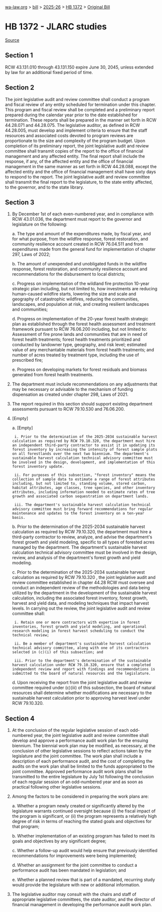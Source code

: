 [wa-law.org](/) > [bill](/bill/) > [2025-26](/bill/2025-26/) > [HB 1372](/bill/2025-26/hb/1372/) > [Original Bill](/bill/2025-26/hb/1372/1/)

# HB 1372 - JLARC studies

[Source](http://lawfilesext.leg.wa.gov/biennium/2025-26/Pdf/Bills/House%20Bills/1372.pdf)

## Section 1
RCW 43.131.010 through 43.131.150 expire June 30, 2045, unless extended by law for an additional fixed period of time.

## Section 2
The joint legislative audit and review committee shall conduct a program and fiscal review of any entity scheduled for termination under this chapter. This program and fiscal review shall be completed and a preliminary report prepared during the calendar year prior to the date established for termination. These reports shall be prepared in the manner set forth in RCW 44.28.071 and 44.28.075. The legislative auditor, as defined in RCW 44.28.005, must develop and implement criteria to ensure that the staff resources and associated costs devoted to program reviews are proportionate to the size and complexity of the program budget. Upon completion of its preliminary report, the joint legislative audit and review committee shall transmit copies of the report to the office of financial management and any affected entity. The final report shall include the response, if any, of the affected entity and the office of financial management in the same manner as set forth in RCW 44.28.088, except the affected entity and the office of financial management shall have sixty days to respond to the report. The joint legislative audit and review committee shall transmit the final report to the legislature, to the state entity affected, to the governor, and to the state library.

## Section 3
1. By December 1st of each even-numbered year, and in compliance with RCW 43.01.036, the department must report to the governor and legislature on the following:

    a. The type and amount of the expenditures made, by fiscal year, and for what purpose, from the wildfire response, forest restoration, and community resilience account created in RCW 76.04.511 and from expenditures made from the general fund for implementation of chapter 297, Laws of 2022;

    b. The amount of unexpended and unobligated funds in the wildfire response, forest restoration, and community resilience account and recommendations for the disbursement to local districts;

    c. Progress on implementation of the wildland fire protection 10-year strategic plan including, but not limited to, how investments are reducing human-caused wildfire starts, lowering the size and scale and geography of catastrophic wildfires, reducing the communities, landscapes, and population at risk, and creating resilient landscapes and communities;

    d. Progress on implementation of the 20-year forest health strategic plan as established through the forest health assessment and treatment framework pursuant to RCW 76.06.200 including, but not limited to: Assessment of fire prone lands and communities that are in need of forest health treatments; forest health treatments prioritized and conducted by landowner type, geography, and risk level; estimated value of any merchantable materials from forest health treatments; and number of acres treated by treatment type, including the use of prescribed fire;

    e. Progress on developing markets for forest residuals and biomass generated from forest health treatments.

2. The department must include recommendations on any adjustments that may be necessary or advisable to the mechanism of funding dispensation as created under chapter 298, Laws of 2021.

3. The report required in this section should support existing department assessments pursuant to RCW 79.10.530 and 76.06.200.

4. [Empty]

    a. [Empty]

        i. Prior to the determination of the 2025-2034 sustainable harvest calculation as required by RCW 79.10.320, the department must hire an independent third-party contractor to assist it in updating its forest inventory by increasing the intensity of forest sample plots on all forestlands over the next two biennium. The department's sustainable harvest calculation technical advisory committee must be involved in the design, development, and implementation of this forest inventory update.

        ii. For purposes of this subsection, "forest inventory" means the collection of sample data to estimate a range of forest attributes including, but not limited to, standing volume, stored carbon, habitat attributes, age classes, tree species, and other inventory attributes, including information needed to estimate rates of tree growth and associated carbon sequestration on department lands.

        iii. The department's sustainable harvest calculation technical advisory committee must bring forward recommendations for regular maintenance and updates to the forest inventory on a ten-year basis.

    b. Prior to the determination of the 2025-2034 sustainable harvest calculation as required by RCW 79.10.320, the department must hire a third-party contractor to review, analyze, and advise the department's forest growth and yield modeling, specific to all types of forested acres managed by the department. The department's sustainable harvest calculation technical advisory committee must be involved in the design, review, and analysis of the department's forest growth and yield modeling.

    c. Prior to the determination of the 2025-2034 sustainable harvest calculation as required by RCW 79.10.320 , the joint legislative audit and review committee established in chapter 44.28 RCW must oversee and conduct an independent review of the methodologies and data being utilized by the department in the development of the sustainable harvest calculation, including the associated forest inventory, forest growth, harvest and yield data, and modeling techniques that impact harvest levels. In carrying out the review, the joint legislative audit and review committee shall:

        i. Retain one or more contractors with expertise in forest inventories, forest growth and yield modeling, and operational research modeling in forest harvest scheduling to conduct the technical review;

        ii. Be a member of department's sustainable harvest calculation technical advisory committee, along with one of its contractors selected in (c)(i) of this subsection; and

        iii. Prior to the department's determination of the sustainable harvest calculation under RCW 79.10.320, ensure that a completed independent review and report with findings and recommendations is submitted to the board of natural resources and the legislature.

    d. Upon receiving the report from the joint legislative audit and review committee required under (c)(iii) of this subsection, the board of natural resources shall determine whether modifications are necessary to the sustainable harvest calculation prior to approving harvest level under RCW 79.10.320.

## Section 4
1. At the conclusion of the regular legislative session of each odd-numbered year, the joint legislative audit and review committee shall develop and approve a performance audit work plan for the ensuing biennium. The biennial work plan may be modified, as necessary, at the conclusion of other legislative sessions to reflect actions taken by the legislature and the joint committee. The work plan shall include a description of each performance audit, and the cost of completing the audits on the work plan shall be limited to the funds appropriated to the joint committee. Approved performance audit work plans shall be transmitted to the entire legislature by July 1st following the conclusion of each regular session of an odd-numbered year and as soon as practical following other legislative sessions.

2. Among the factors to be considered in preparing the work plans are:

    a. Whether a program newly created or significantly altered by the legislature warrants continued oversight because (i) the fiscal impact of the program is significant, or (ii) the program represents a relatively high degree of risk in terms of reaching the stated goals and objectives for that program;

    b. Whether implementation of an existing program has failed to meet its goals and objectives by any significant degree;

    c. Whether a follow-up audit would help ensure that previously identified recommendations for improvements were being implemented;

    d. Whether an assignment for the joint committee to conduct a performance audit has been mandated in legislation; and

    e. Whether a planned review that is part of a mandated, recurring study would provide the legislature with new or additional information.

3. The legislative auditor may consult with the chairs and staff of appropriate legislative committees, the state auditor, and the director of financial management in developing the performance audit work plan.
